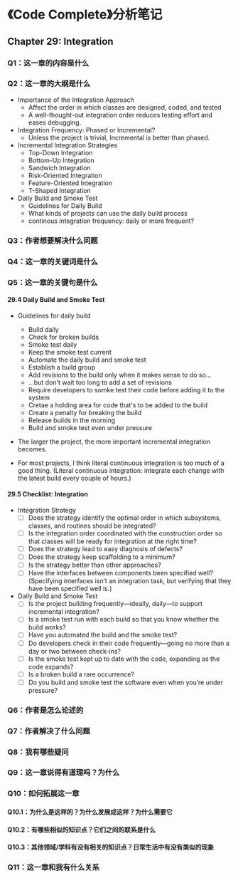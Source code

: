 # 《Code Complete》分析笔记

## Chapter 29: Integration

### Q1：这一章的内容是什么

### Q2：这一章的大纲是什么

- Importance of the Integration Approach
  - Affect the order in which classes are designed, coded, and tested
  - A well-thought-out integration order reduces testing effort and eases debugging.
- Integration Frequency: Phased or Incremental?
  - Unless the project is trivial, Incremental is better than phased.
- Incremental Integration Strategies
  - Top-Down Integration
  - Bottom-Up Integration
  - Sandwich Integration
  - Risk-Oriented Integration
  - Feature-Oriented Integration
  - T-Shaped Integration
- Daily Build and Smoke Test
  - Guidelines for Daily Build
  - What kinds of projects can use the daily build process
  - continous integration frequency: daily or more frequent?

### Q3：作者想要解决什么问题

### Q4：这一章的关键词是什么

### Q5：这一章的关键句是什么

#### 29.4 Daily Build and Smoke Test

- Guidelines for daily build
  - Build daily
  - Check for broken builds
  - Smoke test daily
  - Keep the smoke test current
  - Automate the daily build and smoke test
  - Establish a build group
  - Add revisions to the build only when it makes sense to do so...
  - ...but don't wait too long to add a set of revisions
  - Require developers to somke test their code before adding it to the system
  - Cretae a holding area for code that's to be added to the build
  - Create a penalty for breaking the build
  - Release builds in the morning
  - Build and smoke test even under pressure

- The larger the project, the more important incremental integration becomes.

- For most projects, I think literal continuous integration is too much of a good thing.
  (Literal continuous integration: integrate each change with the latest build every couple of hours.)

#### 29.5 Checklist: Integration

- Integration Strategy
  - [ ] Does the strategy identify the optimal order in which subsystems, classes, and routines should be integrated?
  - [ ] Is the integration order coordinated with the construction order so that classes will be ready for integration at the right time?
  - [ ] Does the strategy lead to easy diagnosis of defects?
  - [ ] Does the strategy keep scaffolding to a minimum?
  - [ ] Is the strategy better than other approaches?
  - [ ] Have the interfaces between components been specified well?
        (Specifying interfaces isn’t an integration task, but verifying that they have been specified well is.)

- Daily Build and Smoke Test
  - [ ] Is the project building frequently—ideally, daily—to support incremental integration?
  - [ ] Is a smoke test run with each build so that you know whether the build works?
  - [ ] Have you automated the build and the smoke test?
  - [ ] Do developers check in their code frequently—going no more than a day or two between check-ins?
  - [ ] Is the smoke test kept up to date with the code, expanding as the code expands?
  - [ ] Is a broken build a rare occurrence?
  - [ ] Do you build and smoke test the software even when you’re under pressure?

### Q6：作者是怎么论述的

### Q7：作者解决了什么问题

### Q8：我有哪些疑问

### Q9：这一章说得有道理吗？为什么

### Q10：如何拓展这一章

#### Q10.1：为什么是这样的？为什么发展成这样？为什么需要它

#### Q10.2：有哪些相似的知识点？它们之间的联系是什么

#### Q10.3：其他领域/学科有没有相关的知识点？日常生活中有没有类似的现象

### Q11：这一章和我有什么关系
